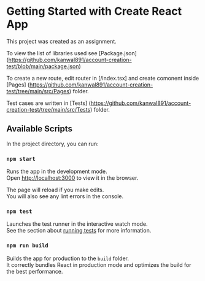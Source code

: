 # Getting Started with Create React App

This project was created as an assignment.

To view the list of libraries used see [Package.json] (https://github.com/kanwal891/account-creation-test/blob/main/package.json)

To create a new route, edit router in [<rootdir>/index.tsx] and create comonent inside [Pages] (https://github.com/kanwal891/account-creation-test/tree/main/src/Pages) folder.

Test cases are written in [Tests] (https://github.com/kanwal891/account-creation-test/tree/main/src/Tests) folder.

## Available Scripts

In the project directory, you can run:

### `npm start`

Runs the app in the development mode.\
Open [http://localhost:3000](http://localhost:3000) to view it in the browser.

The page will reload if you make edits.\
You will also see any lint errors in the console.

### `npm test`

Launches the test runner in the interactive watch mode.\
See the section about [running tests](https://facebook.github.io/create-react-app/docs/running-tests) for more information.

### `npm run build`

Builds the app for production to the `build` folder.\
It correctly bundles React in production mode and optimizes the build for the best performance.
